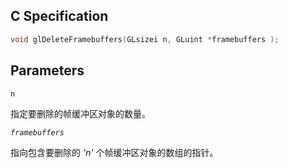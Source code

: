## C Specification

```c
void glDeleteFramebuffers(GLsizei n, GLuint *framebuffers );
```


## Parameters

`n`

指定要删除的帧缓冲区对象的数量。

*`framebuffers`*

指向包含要删除的 *'n'* 个帧缓冲区对象的数组的指针。
